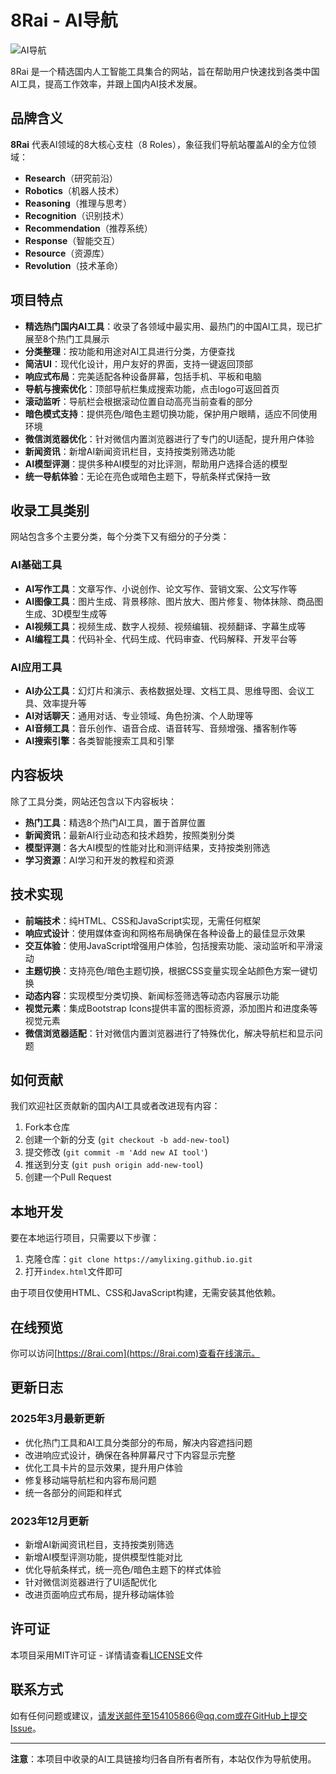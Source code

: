 # 8Rai - AI导航

![AI导航](img/preview.png)

8Rai 是一个精选国内人工智能工具集合的网站，旨在帮助用户快速找到各类中国AI工具，提高工作效率，并跟上国内AI技术发展。

## 品牌含义

**8Rai** 代表AI领域的8大核心支柱（8 Roles），象征我们导航站覆盖AI的全方位领域：

- **Research**（研究前沿）
- **Robotics**（机器人技术）
- **Reasoning**（推理与思考）
- **Recognition**（识别技术）
- **Recommendation**（推荐系统）
- **Response**（智能交互）
- **Resource**（资源库）
- **Revolution**（技术革命）

## 项目特点

- **精选热门国内AI工具**：收录了各领域中最实用、最热门的中国AI工具，现已扩展至8个热门工具展示
- **分类整理**：按功能和用途对AI工具进行分类，方便查找
- **简洁UI**：现代化设计，用户友好的界面，支持一键返回顶部
- **响应式布局**：完美适配各种设备屏幕，包括手机、平板和电脑
- **导航与搜索优化**：顶部导航栏集成搜索功能，点击logo可返回首页
- **滚动监听**：导航栏会根据滚动位置自动高亮当前查看的部分
- **暗色模式支持**：提供亮色/暗色主题切换功能，保护用户眼睛，适应不同使用环境
- **微信浏览器优化**：针对微信内置浏览器进行了专门的UI适配，提升用户体验
- **新闻资讯**：新增AI新闻资讯栏目，支持按类别筛选功能
- **AI模型评测**：提供多种AI模型的对比评测，帮助用户选择合适的模型
- **统一导航体验**：无论在亮色或暗色主题下，导航条样式保持一致

## 收录工具类别

网站包含多个主要分类，每个分类下又有细分的子分类：

### AI基础工具
- **AI写作工具**：文章写作、小说创作、论文写作、营销文案、公文写作等
- **AI图像工具**：图片生成、背景移除、图片放大、图片修复、物体抹除、商品图生成、3D模型生成等
- **AI视频工具**：视频生成、数字人视频、视频编辑、视频翻译、字幕生成等
- **AI编程工具**：代码补全、代码生成、代码审查、代码解释、开发平台等

### AI应用工具
- **AI办公工具**：幻灯片和演示、表格数据处理、文档工具、思维导图、会议工具、效率提升等
- **AI对话聊天**：通用对话、专业领域、角色扮演、个人助理等
- **AI音频工具**：音乐创作、语音合成、语音转写、音频增强、播客制作等
- **AI搜索引擎**：各类智能搜索工具和引擎

## 内容板块

除了工具分类，网站还包含以下内容板块：

- **热门工具**：精选8个热门AI工具，置于首屏位置
- **新闻资讯**：最新AI行业动态和技术趋势，按照类别分类
- **模型评测**：各大AI模型的性能对比和测评结果，支持按类别筛选
- **学习资源**：AI学习和开发的教程和资源

## 技术实现

- **前端技术**：纯HTML、CSS和JavaScript实现，无需任何框架
- **响应式设计**：使用媒体查询和网格布局确保在各种设备上的最佳显示效果
- **交互体验**：使用JavaScript增强用户体验，包括搜索功能、滚动监听和平滑滚动
- **主题切换**：支持亮色/暗色主题切换，根据CSS变量实现全站颜色方案一键切换
- **动态内容**：实现模型分类切换、新闻标签筛选等动态内容展示功能
- **视觉元素**：集成Bootstrap Icons提供丰富的图标资源，添加图片和进度条等视觉元素
- **微信浏览器适配**：针对微信内置浏览器进行了特殊优化，解决导航栏和显示问题

## 如何贡献

我们欢迎社区贡献新的国内AI工具或者改进现有内容：

1. Fork本仓库
2. 创建一个新的分支 (`git checkout -b add-new-tool`)
3. 提交修改 (`git commit -m 'Add new AI tool'`)
4. 推送到分支 (`git push origin add-new-tool`)
5. 创建一个Pull Request

## 本地开发

要在本地运行项目，只需要以下步骤：

1. 克隆仓库：`git clone https://amylixing.github.io.git`
2. 打开`index.html`文件即可

由于项目仅使用HTML、CSS和JavaScript构建，无需安装其他依赖。

## 在线预览

你可以访问[https://8rai.com](https://8rai.com)查看在线演示。

## 更新日志

### 2025年3月最新更新
- 优化热门工具和AI工具分类部分的布局，解决内容遮挡问题
- 改进响应式设计，确保在各种屏幕尺寸下内容显示完整
- 优化工具卡片的显示效果，提升用户体验
- 修复移动端导航栏和内容布局问题
- 统一各部分的间距和样式

### 2023年12月更新
- 新增AI新闻资讯栏目，支持按类别筛选
- 新增AI模型评测功能，提供模型性能对比
- 优化导航条样式，统一亮色/暗色主题下的样式体验
- 针对微信浏览器进行了UI适配优化
- 改进页面响应式布局，提升移动端体验

## 许可证

本项目采用MIT许可证 - 详情请查看[LICENSE](LICENSE)文件

## 联系方式

如有任何问题或建议，请发送邮件至154105866@qq.com或在GitHub上提交Issue。

---

**注意**：本项目中收录的AI工具链接均归各自所有者所有，本站仅作为导航使用。 